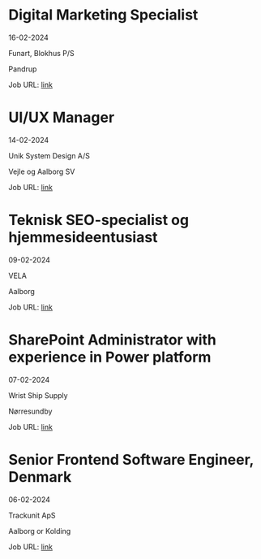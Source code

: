 # Digital Marketing Specialist
16-02-2024

Funart, Blokhus P/S

Pandrup

Job URL: [link](https://www.jobindex.dk/jobannonce/503186/digital-marketing-specialist)


# UI/UX Manager
14-02-2024

Unik System Design A/S

Vejle og Aalborg SV

Job URL: [link](https://candidate.hr-manager.net/ApplicationInit.aspx?cid=1767&ProjectId=143733&DepartmentId=18959&MediaId=4617)


# Teknisk SEO-specialist og hjemmesideentusiast
09-02-2024

VELA

Aalborg

Job URL: [link](https://www.jobindex.dk/jobannonce/502562/teknisk-seo-specialist-og-hjemmesideentusiast)


# SharePoint Administrator with experience in Power platform
07-02-2024

Wrist Ship Supply

Nørresundby

Job URL: [link](https://www.jobindex.dk/jobannonce/502397/sharepoint-administrator-with-experience-in-power-platform)


# Senior Frontend Software Engineer, Denmark
06-02-2024

Trackunit ApS

Aalborg or Kolding

Job URL: [link](https://trackunit.com/jobs/?hr=show-job/183305&linkref=173333&locale=en_US)


